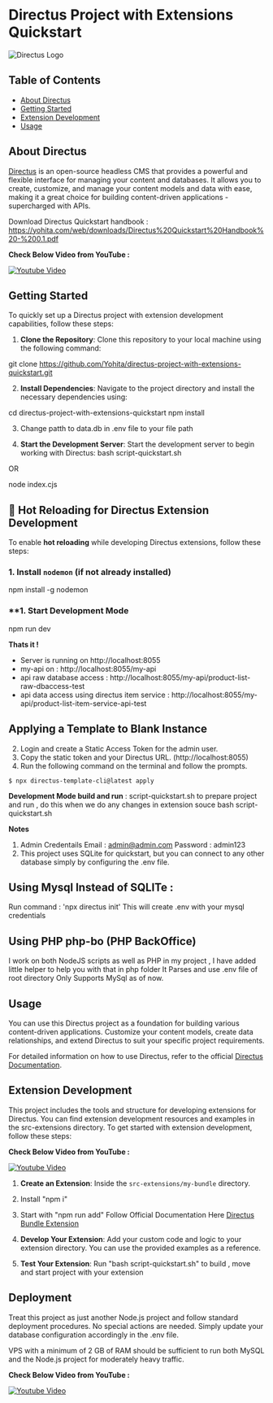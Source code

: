 # Directus Project with Extensions Quickstart

![Directus Logo](https://directus.io/_nuxt/logo-dark.8a22a14a.svg) 

## Table of Contents

- [About Directus](#about-directus)
- [Getting Started](#getting-started)
- [Extension Development](#extension-development)
- [Usage](#usage)

## About Directus

[Directus](https://directus.io/) is an open-source headless CMS that provides a powerful and flexible interface for managing your content and databases. It allows you to create, customize, and manage your content models and data with ease, making it a great choice for building content-driven applications - supercharged with APIs.

Download Directus Quickstart handbook : https://yohita.com/web/downloads/Directus%20Quickstart%20Handbook%20-%200.1.pdf

**Check Below Video from YouTube :**

[![Youtube Video](https://img.youtube.com/vi/q6WGvEZvPrE/0.jpg)](https://www.youtube.com/watch?v=q6WGvEZvPrE)

## Getting Started

To quickly set up a Directus project with extension development capabilities, follow these steps:

1. **Clone the Repository**: Clone this repository to your local machine using the following command:
   
git clone https://github.com/Yohita/directus-project-with-extensions-quickstart.git

2. **Install Dependencies**: Navigate to the project directory and install the necessary dependencies using:

cd directus-project-with-extensions-quickstart
npm install

3. Change patth to data.db in .env file to your file path

4. **Start the Development Server**: Start the development server to begin working with Directus:
bash script-quickstart.sh

OR

node index.cjs

## 🚀 Hot Reloading for Directus Extension Development  

To enable **hot reloading** while developing Directus extensions, follow these steps:  

### **1. Install `nodemon`** (if not already installed)  
npm install -g nodemon

### **1. Start Development Mode
npm run dev 

**Thats it !**
- Server is running on http://localhost:8055
- my-api on :  http://localhost:8055/my-api
- api raw database access : http://localhost:8055/my-api/product-list-raw-dbaccess-test
- api data access using directus item service : http://localhost:8055/my-api/product-list-item-service-api-test

## Applying a Template to Blank Instance
2. Login and create a Static Access Token for the admin user.
3. Copy the static token and your Directus URL. (http://localhost:8055)
4. Run the following command on the terminal and follow the prompts.

```
$ npx directus-template-cli@latest apply
```

**Development Mode build and run** : script-quickstart.sh to prepare project and run , do this when we do any changes in extension souce
bash script-quickstart.sh

**Notes**
1. Admin Credentails
   Email : admin@admin.com
   Password : admin123
2. This project uses SQLite for quickstart, but you can connect to any other database simply by configuring the .env file.

## Using Mysql Instead of SQLITe : 
Run command : 'npx directus init'
This will create .env with your mysql credentials

## Using PHP php-bo  (PHP BackOffice)
I work on both NodeJS scripts as well as PHP in my project , 
I have added little helper to help you with that in php folder
It Parses and use .env file of root directory
Only Supports MySql as of now.

## Usage

You can use this Directus project as a foundation for building various content-driven applications. Customize your content models, create data relationships, and extend Directus to suit your specific project requirements.


For detailed information on how to use Directus, refer to the official [Directus Documentation](https://docs.directus.io/).

## Extension Development

This project includes the tools and structure for developing extensions for Directus. You can find extension development resources and examples in the src-extensions directory. To get started with extension development, follow these steps:

**Check Below Video from YouTube :**

[![Youtube Video](https://img.youtube.com/vi/dY96SwsR_3Y/0.jpg)](https://www.youtube.com/watch?v=dY96SwsR_3Y)

1. **Create an Extension**: Inside the `src-extensions/my-bundle` directory.
  1. Install "npm i" 
  2. Start with "npm run add"
    Follow Official Documentation Here [Directus Bundle Extension](https://docs.directus.io/extensions/bundles.html)

4. **Develop Your Extension**: Add your custom code and logic to your extension directory. You can use the provided examples as a reference.

5. **Test Your Extension**: 
   Run "bash script-quickstart.sh" to build , move and start project with your extension
   

## Deployment
Treat this project as just another Node.js project and follow standard deployment procedures. No special actions are needed.
Simply update your database configuration accordingly in the .env file.

VPS with a minimum of 2 GB of RAM should be sufficient to run both MySQL and the Node.js project for moderately heavy traffic. 

**Check Below Video from YouTube :**

[![Youtube Video](https://img.youtube.com/vi/HqSYPM6gX0o/0.jpg)](https://www.youtube.com/watch?v=HqSYPM6gX0o)
